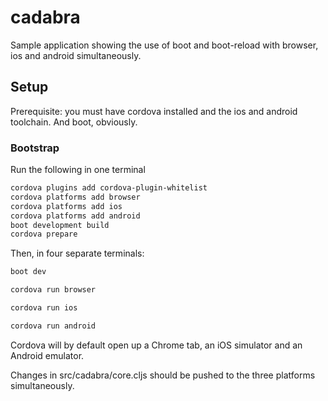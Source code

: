 # cadabra

Sample application showing the use of boot and boot-reload with browser, ios and android simultaneously.

## Setup

Prerequisite: you must have cordova installed and the ios and android toolchain. And boot, obviously.

### Bootstrap

Run the following in one terminal

```bash
cordova plugins add cordova-plugin-whitelist
cordova platforms add browser
cordova platforms add ios
cordova platforms add android
boot development build
cordova prepare
```

Then, in four separate terminals:

```bash
boot dev

cordova run browser

cordova run ios

cordova run android
```

Cordova will by default open up a Chrome tab, an iOS simulator and an Android emulator.

Changes in src/cadabra/core.cljs should be pushed to the three platforms simultaneously.
